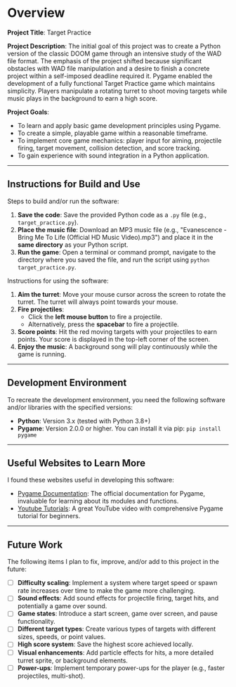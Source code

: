 # Overview

**Project Title**: Target Practice

**Project Description**: The initial goal of this project was to create a Python version of the classic DOOM game through an intensive study of the WAD file format. The emphasis of the project shifted because significant obstacles with WAD file manipulation and a desire to finish a concrete project within a self-imposed deadline required it. Pygame enabled the development of a fully functional Target Practice game which maintains simplicity. Players manipulate a rotating turret to shoot moving targets while music plays in the background to earn a high score.

**Project Goals**:

  * To learn and apply basic game development principles using Pygame.
  * To create a simple, playable game within a reasonable timeframe.
  * To implement core game mechanics: player input for aiming, projectile firing, target movement, collision detection, and score tracking.
  * To gain experience with sound integration in a Python application.

-----

## Instructions for Build and Use

Steps to build and/or run the software:

1.  **Save the code**: Save the provided Python code as a `.py` file (e.g., `target_practice.py`).
2.  **Place the music file**: Download an MP3 music file (e.g., "Evanescence - Bring Me To Life (Official HD Music Video).mp3") and place it in the **same directory** as your Python script.
3.  **Run the game**: Open a terminal or command prompt, navigate to the directory where you saved the file, and run the script using `python target_practice.py`.

Instructions for using the software:

1.  **Aim the turret**: Move your mouse cursor across the screen to rotate the turret. The turret will always point towards your mouse.
2.  **Fire projectiles**:
      * Click the **left mouse button** to fire a projectile.
      * Alternatively, press the **spacebar** to fire a projectile.
3.  **Score points**: Hit the red moving targets with your projectiles to earn points. Your score is displayed in the top-left corner of the screen.
4.  **Enjoy the music**: A background song will play continuously while the game is running.

-----

## Development Environment

To recreate the development environment, you need the following software and/or libraries with the specified versions:

  * **Python**: Version 3.x (tested with Python 3.8+)
  * **Pygame**: Version 2.0.0 or higher. You can install it via pip: `pip install pygame`

-----

## Useful Websites to Learn More

I found these websites useful in developing this software:

  * [Pygame Documentation](https://www.pygame.org/docs/): The official documentation for Pygame, invaluable for learning about its modules and functions.
  * [Youtube Tutorials](https://youtu.be/AY9MnQ4x3zk?si=UlcXt-nOc0iwDDPV): A great YouTube video with comprehensive Pygame tutorial for beginners.
  

-----

## Future Work

The following items I plan to fix, improve, and/or add to this project in the future:

  * [ ] **Difficulty scaling**: Implement a system where target speed or spawn rate increases over time to make the game more challenging.
  * [ ] **Sound effects**: Add sound effects for projectile firing, target hits, and potentially a game over sound.
  * [ ] **Game states**: Introduce a start screen, game over screen, and pause functionality.
  * [ ] **Different target types**: Create various types of targets with different sizes, speeds, or point values.
  * [ ] **High score system**: Save the highest score achieved locally.
  * [ ] **Visual enhancements**: Add particle effects for hits, a more detailed turret sprite, or background elements.
  * [ ] **Power-ups**: Implement temporary power-ups for the player (e.g., faster projectiles, multi-shot).
